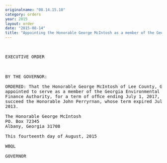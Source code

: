 ```yaml
---
originalname: "08.14.15.10"
category: orders
year: 2015
layout: order
date: "2015-08-14"
title: "Appointing the Honorable George McIntosh as a member of the Georgia Environmental Finance Authority"
---
```

<pre>
 

EXECUTIVE ORDER

 

BY THE GOVERNOR:

ORDERED: That the Honorable George McIntosh of Lee County, Georgia, is
appointed to serve as a member of the Georgia Environmental
Finance Authority, for a term of ofﬁce ending July 1, 2017, to
succeed the Honorable John Perryrnan, whose term expired July 1,
2013.

The Honorable George McIntosh
PO. Box 72345
Albany, Georgia 31708

This fourteenth day of August, 2015

WBQL

GOVERNOR

 

</pre>
